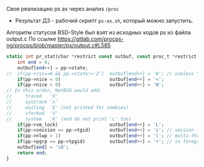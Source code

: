 Своя реализацию ps ax через анализ `/proc`
- Результат ДЗ - рабочий скрипт `ps-ax.sh`, который можно запустить.


Алгоритм статусов BSD-Style был взят из исходных кодов ps из файла output.c
По ссылке https://gitlab.com/procps-ng/procps/blob/master/ps/output.c#L585

```php
static int pr_stat(char *restrict const outbuf, const proc_t *restrict const pp){
    int end = 0;
    outbuf[end++] = pp->state;
//  if(pp->rss==0 && pp->state!='Z')  outbuf[end++] = 'W'; // useless "swapped out"
    if(pp->nice < 0)                  outbuf[end++] = '<';
    if(pp->nice > 0)                  outbuf[end++] = 'N';
// In this order, NetBSD would add:
//     traced   'X'
//     systrace 'x'
//     exiting  'E' (not printed for zombies)
//     vforked  'V'
//     system   'K' (and do not print 'L' too)
    if(pp->vm_lock)                   outbuf[end++] = 'L';
    if(pp->session == pp->tgid)       outbuf[end++] = 's'; // session leader
    if(pp->nlwp > 1)                  outbuf[end++] = 'l'; // multi-threaded
    if(pp->pgrp == pp->tpgid)         outbuf[end++] = '+'; // in foreground process group
    outbuf[end] = '\0';
    return end;
}
```
